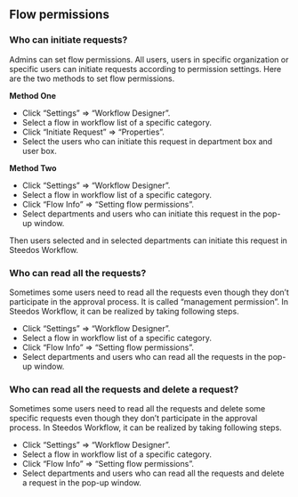 ## Flow permissions

### Who can initiate requests?

Admins can set flow permissions. All users, users in specific organization or specific users can initiate requests according to permission settings. 
Here are the two methods to set flow permissions.

**Method One**
- Click “Settings” => “Workflow Designer”.
- Select a flow in workflow list of a specific category.
- Click “Initiate Request” => “Properties”.
- Select the users who can initiate this request in department box and user box.

**Method Two**
- Click “Settings” => “Workflow Designer”.
- Select a flow in workflow list of a specific category.
- Click “Flow Info” => “Setting flow permissions”.
- Select departments and users who can initiate this request in the pop-up window.

Then users selected and in selected departments can initiate this request in Steedos Workflow.

### Who can read all the requests?

Sometimes some users need to read all the requests even though they don’t participate in the approval process. It is called “management permission”. In Steedos Workflow, it can be realized by taking following steps. 

- Click “Settings” => “Workflow Designer”.
- Select a flow in workflow list of a specific category.
- Click “Flow Info” => “Setting flow permissions”.
- Select departments and users who can read all the requests in the pop-up window.

### Who can read all the requests and delete a request?

Sometimes some users need to read all the requests and delete some specific requests even though they don’t participate in the approval process. In Steedos Workflow, it can be realized by taking following steps. 

- Click “Settings” => “Workflow Designer”.
- Select a flow in workflow list of a specific category.
- Click “Flow Info” => “Setting flow permissions”.
- Select departments and users who can read all the requests and delete a request in the pop-up window.





